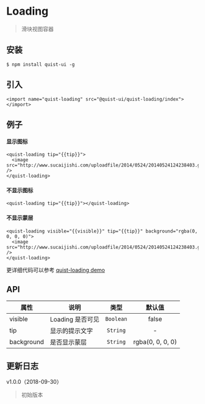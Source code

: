 # Loading

> 滑块视图容器


## 安装

```
$ npm install quist-ui -g
```

## 引入
```ux
<import name="quist-loading" src="@quist-ui/quist-loading/index"></import>
```

## 例子

#### 显示图标

```ux
<quist-loading tip="{{tip}}">
  <image src="http://www.sucaijishi.com/uploadfile/2014/0524/20140524124238403.gif" />
</quist-loading>
```

#### 不显示图标

```ux
<quist-loading tip="{{tip}}"></quist-loading>
```

#### 不显示蒙层

```ux
<quist-loading visible="{{visible}}" tip="{{tip}}" background="rgba(0, 0, 0, 0)">
  <image src="http://www.sucaijishi.com/uploadfile/2014/0524/20140524124238403.gif" />
</quist-loading>
```

更详细代码可以参考 [quist-loading demo](https://github.com/JDsecretFE/quist-ui/tree/master/src/Loading/index.ux)

## API 

| 属性 | 说明 | 类型 | 默认值 |
|-------------|------------|:--------:|:-----:|
| visible | Loading 是否可见 | `Boolean` | false |
| tip | 显示的提示文字 | `String` | - |
| background | 是否显示蒙层 | `String` | rgba(0, 0, 0, 0) |

## 更新日志

v1.0.0（2018-09-30）
> 初始版本
